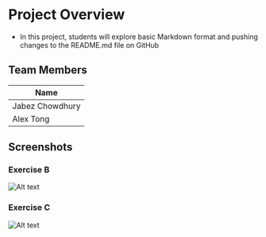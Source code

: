 # Project Overview
* In this project, students will explore basic Markdown format and pushing changes to the README.md file on GitHub

## Team Members
| Name             |
|------------------|
| Jabez Chowdhury  |
| Alex Tong        |

## Screenshots
### Exercise B
![Alt text](/Exerciseb.gif)
### Exercise C
![Alt text](/Exercisec.gif)

